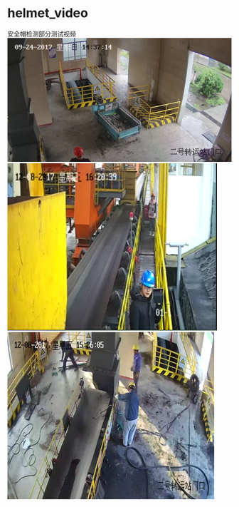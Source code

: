 # helmet_video
安全帽检测部分测试视频     
[![image](https://github.com/jianlelestyle/helmet_video/blob/master/helmet_video/1.png)](https://github.com/jianlelestyle/helmet_video/blob/master/helmet_video/1.gif)   
[![image](https://github.com/jianlelestyle/helmet_video/blob/master/helmet_video/2.png)](https://github.com/jianlelestyle/helmet_video/blob/master/helmet_video/2.gif)    
[![image](https://github.com/jianlelestyle/helmet_video/blob/master/helmet_video/3.png)](https://github.com/jianlelestyle/helmet_video/blob/master/helmet_video/3.gif)    
